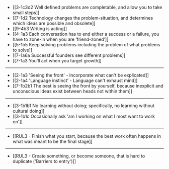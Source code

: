 - [[3-1c3d2 Well defined problems are completable, and allow you to take small steps]]
- [[7-1d2 Technology changes the problem-situation, and determines which ideas are possible and obsolete]]
- [[9-4b3 Writing is acting]]
- [[4-1a3 Each conversation has to end either a success or a failure, you have to zone-in when you are ‘friend-zoned’]]
- [[5-1b5 Keep solving problems including the problem of what problems to solve]]
- [[7-1a6a Successful founders see different problems]]
- [[7-1a3 You’ll act when you target growth]]
---
- [[2-1a3 'Seeing the front' - Incorporate what can't be explicated]]
- [[2-1a4 'Language instinct' - Language can't exhaust mind]]
- [[7-1b2b1 The best is seeing the front by yourself, because inexplicit and unconscious ideas exist between heads not within them]]
---
- [[3-1b1b1 No learning without doing; specifically, no learning without cultural doing]]
- [[3-1b1c Occasionally ask 'am I working on what I most want to work on']]
---
- [[RUL3 - Finish what you start, because the best work often happens in what was meant to be the final stage]]
---
- [[RUL3 - Create something, or become someone, that is hard to duplicate ('Barriers to entry')]]
